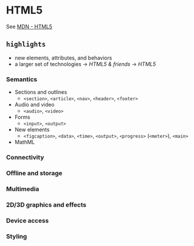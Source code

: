 # HTML5

See [MDN - HTML5](https://developer.mozilla.org/en-US/docs/Web/Guide/HTML/HTML5)

## `highlights`

* new elements, attributes, and behaviors
* a larger set of technologies -> _HTML5 & friends_ -> _HTML5_

### Semantics
* Sections and outlines
  * `<section>`, `<article>`, `<nav>`, `<header>`, `<footer>` 
* Audio and video
  * `<audio>`, `<video>` 
* Forms
  * `<input>`, `<output>`
* New elements
  * `<figcaption>`, `<data>`, `<time>`, `<output>`, `<progress>` (`<meter>`), `<main>`
* MathML

### Connectivity
### Offline and storage
### Multimedia
### 2D/3D graphics and effects
### Device access
### Styling

